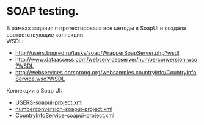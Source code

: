 # SOAP testing.

В рамках задания я протестировала все методы в SoapUI и создала соответствующие коллекции.  
WSDL:
* http://users.bugred.ru/tasks/soap/WrapperSoapServer.php?wsdl
* http://www.dataaccess.com/webservicesserver/numberconversion.wso?WSDL
* http://webservices.oorsprong.org/websamples.countryinfo/CountryInfoService.wso?WSDL 
  
Коллекции в Soap UI:  
+ [ USERS-soapui-project.xml ](  )  
+ [ numberconversion-soapui-project.xml ]( https://drive.google.com/drive/u/0/my-drive )  
+ [ CountryInfoService-soapui-project.xml ]( https://github.com/KaraliovaQA/SoapUI-testing/blob/main/USERS-soapui-project.md )
